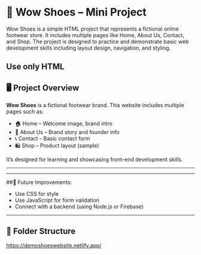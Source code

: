 # 👟 Wow Shoes – Mini Project
Wow Shoes is a simple HTML project that represents a fictional online footwear store. It includes multiple pages like Home, About Us, Contact, and Shop. The project is designed to practice and demonstrate basic web development skills including layout design, navigation, and styling.

Use only **HTML**
---

## 🖥️ Project Overview

**Wow Shoes** is a fictional footwear brand. This website includes multiple pages such as:

- 🏠 Home – Welcome image, brand intro  
- 📄 About Us – Brand story and founder info  
- 📞 Contact – Basic contact form  
- 🛍️ Shop – Product layout (sample)  

It’s designed for learning and showcasing front-end development skills.

---
---

##🚀 Future Improvements:
- Use CSS for style
- Use JavaScript for form validation
- Connect with a backend (using Node.js or Firebase)

---


## 📂 Folder Structure
https://demoshoeswebsite.netlify.app/

